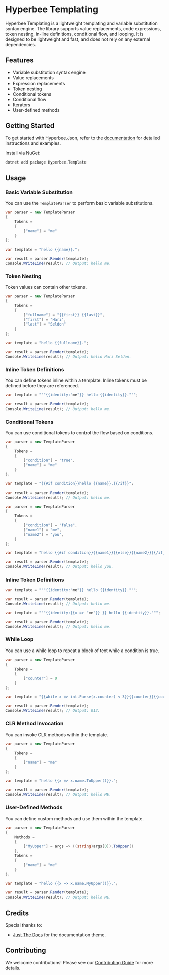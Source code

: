 # Hyperbee Templating

Hyperbee Templating is a lightweight templating and variable substitution syntax engine. The library supports value replacements, 
code expressions, token nesting, in-line definitions, conditional flow, and looping. It is designed to be lightweight and fast, 
and does not rely on any external dependencies.

## Features

* Variable substitution syntax engine
* Value replacements
* Expression replacements
* Token nesting
* Conditional tokens
* Conditional flow
* Iterators
* User-defined methods

## Getting Started

To get started with Hyperbee.Json, refer to the [documentation](https://stillpoint-software.github.io/hyperbee.template) for 
detailed instructions and examples. 

Install via NuGet:

```bash
dotnet add package Hyperbee.Template
```

## Usage

### Basic Variable Substitution

You can use the `TemplateParser` to perform basic variable substitutions.

```csharp
var parser = new TemplateParser
{
    Tokens =
    {
        ["name"] = "me"
    }
};

var template = "hello {{name}}.";

var result = parser.Render(template);
Console.WriteLine(result); // Output: hello me.
```

### Token Nesting

Token values can contain other tokens.

```csharp
var parser = new TemplateParser
{
    Tokens =
    {
        ["fullname"] = "{{first}} {{last}}",
        ["first"] = "Hari",
        ["last"] = "Seldon"
    }
};

var template = "hello {{fullname}}.";

var result = parser.Render(template);
Console.WriteLine(result); // Output: hello Hari Seldon.
```

### Inline Token Definitions

You can define tokens inline within a template. Inline tokens must be defined before they are referenced.

```csharp
var template = """{{identity:"me"}} hello {{identity}}.""";

var result = parser.Render(template);
Console.WriteLine(result); // Output: hello me.
```

### Conditional Tokens

You can use conditional tokens to control the flow based on conditions.

```csharp
var parser = new TemplateParser
{
    Tokens =
    {
        ["condition"] = "true",
        ["name"] = "me"
    }
};

var template = "{{#if condition}}hello {{name}}.{{/if}}";

var result = parser.Render(template);
Console.WriteLine(result); // Output: hello me.
```

```csharp
var parser = new TemplateParser
{
    Tokens =
    {
        ["condition"] = "false",
        ["name1"] = "me",
        ["name2"] = "you",
    }
};

var template = "hello {{#if condition}}{{name1}}{{else}}{{name2}}{{/if}}.";

var result = parser.Render(template);
Console.WriteLine(result); // Output: hello you.
```

### Inline Token Definitions

```csharp
var template = """{{identity:"me"}} hello {{identity}}.""";

var result = parser.Render(template);
Console.WriteLine(result); // Output: hello me.
```

```csharp
var template = """{{identity:{{x => "me"}} }} hello {{identity}}.""";

var result = parser.Render(template);
Console.WriteLine(result); // Output: hello me.
```

### While Loop

You can use a while loop to repeat a block of text while a condition is true.

```csharp
var parser = new TemplateParser
{
    Tokens =
    {
        ["counter"] = 0
    }
};

var template = "{{while x => int.Parse(x.counter) < 3}}{{counter}}{{counter:{{x => int.Parse(x.counter) + 1}}}}{{/while}}";

var result = parser.Render(template);
Console.WriteLine(result); // Output: 012. 
```

### CLR Method Invocation

You can invoke CLR methods within the template.

```csharp
var parser = new TemplateParser
{
    Tokens =
    {
        ["name"] = "me"
    }
};

var template = "hello {{x => x.name.ToUpper()}}.";

var result = parser.Render(template);
Console.WriteLine(result); // Output: hello ME.
```

### User-Defined Methods

You can define custom methods and use them within the template.

```csharp
var parser = new TemplateParser
{
    Methods =
    {
        ["MyUpper"] = args => ((string)args[0]).ToUpper()
    },
    Tokens =
    {
        ["name"] = "me"
    }
};

var template = "hello {{x => x.name.MyUpper()}}.";

var result = parser.Render(template);
Console.WriteLine(result); // Output: hello ME.
```

## Credits

Special thanks to:

- [Just The Docs](https://github.com/just-the-docs/just-the-docs) for the documentation theme.

## Contributing

We welcome contributions! Please see our [Contributing Guide](https://github.com/Stillpoint-Software/.github/blob/main/.github/CONTRIBUTING.md) for more details.